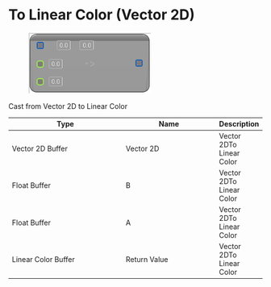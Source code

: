 # To Linear Color (Vector 2D)

<div align="left" data-full-width="false">

<figure><img src="To_Linear_Color_(Vector_2D).png" alt=""><figcaption></figcaption></figure>

</div>

Cast from Vector 2D to Linear Color

<table>
<thead><tr><th width="250">Type</th><th width="200">Name</th><th>Description</th></tr></thead>
<tbody>
<tr><td>Vector 2D Buffer</td><td>Vector 2D</td><td>Vector 2DTo Linear Color</td></tr>
<tr><td>Float Buffer</td><td>B</td><td>Vector 2DTo Linear Color</td></tr>
<tr><td>Float Buffer</td><td>A</td><td>Vector 2DTo Linear Color</td></tr>
<tr><td>Linear Color Buffer</td><td>Return Value</td><td>Vector 2DTo Linear Color</td></tr>
</tbody>
</table>